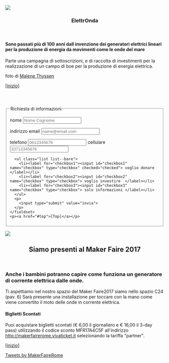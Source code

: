 ![](http://elettroonda.pedani.it/static/images/620px-Boelge_stor.jpg)

<section id="text">
  <article id="text__paragraphs">
    <header>
      <h1>ElettrOnda</h1></header>
    <div>
<h4>
Sono passati più di 100 anni dall invenzione dei generatori elettrici lineari per la produzione di energia da movimenti come le onde del mare</h4>  
      <p>
	Parte una campagna di sottoscrizioni, e di raccolta di investimenti per la realizzazione di un campo di boe per la produzione di energia elettrica.
</p> 
foto di <a href="http://commons.wikimedia.org/wiki/User:Malene">Malene Thyssen</a>
    </div>
    <footer>
      <p><a href="#top">[inizio]</a></p>
    </footer>
  </article>
</section>
<section id="forms">
  <header> <h2></h2></header>
  <form>
    <fieldset id="forms__input">
      <legend>Richiesta di informazioni</legend>
      <p>
        <label for="input__name">nome</label>
        <input id="input__name" type="text" placeholder="Nome Cognome">
      </p>
      <p>
        <label for="input__emailaddress">indirizzo email</label>
        <input id="input__emailaddress" type="email" placeholder="name@email.com">
      </p>
      <p>	   
	<label for="input__phone">telefono</label>
        <input id="input__phone" type="tel" placeholder="0612345676">
        <label for="input__mobile">cellulare</label>
        <input id="input__mobile" type="tel" placeholder="33712345676">
      </p>

      <ul class="list list--bare">
        <li><label for="checkbox1"><input id="checkbox1" name="checkbox" type="checkbox" checked="checked"> voglio donare </label></li>
        <li><label for="checkbox2"><input id="checkbox2" name="checkbox" type="checkbox"> voglio investire  </label></li>
        <li><label for="checkbox3"><input id="checkbox3" name="checkbox" type="checkbox"> solo informazioni </label></li>
      </ul>
      <p>
        <input type="submit" value="invia">
      </p>
    </fieldset>
    <p><a href="#top">[Top]</a></p>
  </form>
</section>


![](http://www.makerfairerome.eu/wp-content/uploads/2017/05/MF17_Banner_ITA-04.png)


<section id="makerfare">
  <article id="text__paragraphs">
    <header>
      <h2>Siamo presenti al Maker Faire 2017</h2></header>
    <div>
    <h3> 
        Anche i bambini potranno capire come funziona un generatore di corrente elettrica dalle onde. 
    </h3>
      <p>
         Ti aspettiamo nel nostro spazio del Maker Faire2017 siamo  nello spazio  C24 (pav. 6)  Sarà presente una installazione per toccare con la mano come viene convertito  il moto delle onde in corrente elettrica.  
     </p>
<h4>Biglietti Scontati</h4>
<p>
Puoi acquistare biglietti scontati (€ 6,00 il giornaliero e € 16,00 il 3-day pass) utilizzando il codice sconto MFR17A4C5F all'indirizzo <a href="http://makerfairerome.vivaticket.it/">http://makerfairerome.vivaticket.it</a>  selezionando la tariffa "partner".
</p>
    </div>
    <footer>
      <p><a href="#top">[inizio]</a></p>
    </footer>
</article>
</section>

<a class="twitter-timeline" href="https://twitter.com/MakerFaireRome?ref_src=twsrc%5Etfw">Tweets by MakerFaireRome</a> <script async src="https://platform.twitter.com/widgets.js" charset="utf-8"></script> 
